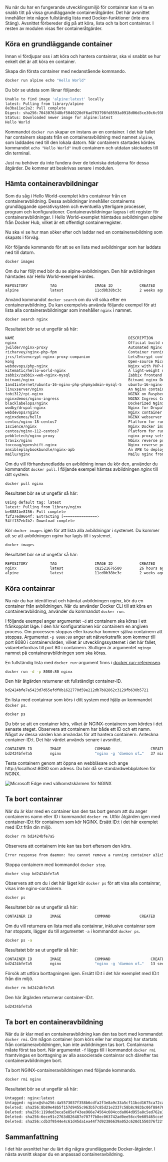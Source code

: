 Nu när du har en fungerande utvecklingsmiljö för containrar kan vi ta en snabb titt på vissa grundläggande containeråtgärder. Det här avsnittet innehåller inte någon fullständig lista med Docker-funktioner (inte ens Stäng). Avsnittet förbereder dig på att köra, lista och ta bort containrar. I resten av modulen visas fler containeråtgärder.

## <a name="run-a-basic-container"></a>Köra en grundläggande container

Innan vi fördjupar oss i att köra och hantera containrar, ska vi snabbt se hur enkelt det är att köra en container.

Skapa din första container med nedanstående kommando.

```bash
docker run alpine echo "Hello World"
```

Du bör se utdata som liknar följande:

```bash
Unable to find image 'alpine:latest' locally
latest: Pulling from library/alpine
8e3ba11ec2a2: Pull complete
Digest: sha256:7043076348bf5040220df6ad703798fd8593a0918d06d3ce30c6c93be117e430
Status: Downloaded newer image for alpine:latest
Hello World
```

Kommandot `docker run` skapar en instans av en container. I det här fallet har containern skapats från en containeravbildning med namnet `alpine`, som laddades ned till den lokala datorn. När containern startades kördes kommandot `echo "Hello World"` inuti containern och utdatan skickades till din terminal.

Just nu behöver du inte fundera över de tekniska detaljerna för dessa åtgärder. De kommer att beskrivas senare i modulen.

## <a name="get-container-images"></a>Hämta containeravbildningar

Som du såg i Hello World-exemplet körs containrar från en containeravbildning. Dessa avbildningar innehåller containerns grundläggande operativsystem och eventuella ytterligare processer, program och konfigurationer. Containeravbildningar lagras i ett register för containeravbildningar. I Hello World-exemplet hämtades avbildningen *alpine* från Docker Hub, vilket är ett offentligt containerregister.

Nu ska vi se hur man söker efter och laddar ned en containeravbildning som skapats i förväg.

Kör följande kommando för att se en lista med avbildningar som har laddats ned till datorn.

```bash
docker images
```

Om du har följt med bör du se alpine-avbildningen. Den här avbildningen hämtades när Hello World-exempel kördes.

```bash
REPOSITORY          TAG                 IMAGE ID            CREATED             SIZE
alpine              latest              11cd0b38bc3c        2 weeks ago         4.41MB
```

Använd kommandot `docker search` om du vill söka efter en containeravbildning. Du kan exempelvis använda följande exempel för att lista alla containeravbildningar som innehåller `nginx` i namnet.

```bash
docker search nginx
```

Resultatet bör se ut ungefär så här:

```bash
NAME                                                   DESCRIPTION                                     STARS               OFFICIAL            AUTOMATED
nginx                                                  Official build of Nginx.                        9071                [OK]
jwilder/nginx-proxy                                    Automated Nginx reverse proxy for docker con…   1365                                    [OK]
richarvey/nginx-php-fpm                                Container running Nginx + PHP-FPM capable of…   593                                     [OK]
jrcs/letsencrypt-nginx-proxy-companion                 LetsEncrypt container to use with nginx as p…   390                                     [OK]
kong                                                   Open-source Microservice & API Management la…   207                 [OK]
webdevops/php-nginx                                    Nginx with PHP-FPM                              106                                     [OK]
kitematic/hello-world-nginx                            A light-weight nginx container that demonstr…   102
zabbix/zabbix-web-nginx-mysql                          Zabbix frontend based on Nginx web-server wi…   60                                      [OK]
bitnami/nginx                                          Bitnami nginx Docker Image                      54                                      [OK]
1and1internet/ubuntu-16-nginx-php-phpmyadmin-mysql-5   ubuntu-16-nginx-php-phpmyadmin-mysql-5          38                                      [OK]
linuxserver/nginx                                      An Nginx container, brought to you by LinuxS…   37
tobi312/rpi-nginx                                      NGINX on Raspberry Pi / armhf                   20                                      [OK]
nginxdemos/nginx-ingress                               NGINX Ingress Controller for Kubernetes . Th…   11
blacklabelops/nginx                                    Dockerized Nginx Reverse Proxy Server.          10                                      [OK]
wodby/drupal-nginx                                     Nginx for Drupal container image                9                                       [OK]
webdevops/nginx                                        Nginx container                                 8                                       [OK]
nginxdemos/hello                                       NGINX webserver that serves a simple page co…   7                                       [OK]
centos/nginx-18-centos7                                Platform for running nginx 1.8 or building n…   6
1science/nginx                                         Nginx Docker images that include Consul Temp…   4                                       [OK]
centos/nginx-112-centos7                               Platform for running nginx 1.12 or building …   3
pebbletech/nginx-proxy                                 nginx-proxy sets up a container running ngin…   2                                       [OK]
travix/nginx                                           NGinx reverse proxy                             1                                       [OK]
toccoag/openshift-nginx                                Nginx reverse proxy for Nice running on same…   1                                       [OK]
ansibleplaybookbundle/nginx-apb                        An APB to deploy NGINX                          0                                       [OK]
mailu/nginx                                            Mailu nginx frontend                            0                                       [OK]
```

Om du vill förhandsnedladda en avbildning innan du kör den, använder du kommandot `docker pull`. I följande exempel hämtas avbildningen *nginx* till ditt system.

```bash
docker pull nginx
```

Resultatet bör se ut ungefär så här:

```bash
Using default tag: latest
latest: Pulling from library/nginx
be8881be8156: Pull complete
f2f27ed9664f: Extracting [===============>                                   ]  6.652MB/22.14MB
54ff137eb1b2: Download complete
```

Kör `docker images` igen för att lista alla avbildningar i systemet. Du kommer att se att avbildningen *nginx* har lagts till i systemet.

```bash
docker images
```

Resultatet bör se ut ungefär så här:

```bash
REPOSITORY          TAG                 IMAGE ID            CREATED             SIZE
nginx               latest              c82521676580        26 hours ago        109MB
alpine              latest              11cd0b38bc3c        2 weeks ago         4.41MB
```

## <a name="run-containers"></a>Köra containrar

Nu när du har identifierat och hämtat avbildningen *nginx*, kör du en container från avbildningen. När du använder Docker CLI till att köra en containeravbildning, använder du kommandot `docker run`.

I följande exempel anger argumentet `-d` att containern ska köras i ett frånkopplat läge. I den här konfigurationen kör containern en angiven process. Om processen stoppas eller kraschar kommer själva containern att stoppas. Argumentet `-p 8080:80` anger att nätverkstrafik som kommer till port 8080 i containervärden, vilket är utvecklingssystemet i det här fallet, vidarebefordras till port 80 i containern. Slutligen är argumentet `ngingx` namnet på containeravbildningen som ska köras.

En fullständig lista med `docker run`-argument finns i [docker run-referensen](https://docs.docker.com/engine/reference/run/).

```bash
docker run -d -p 8080:80 nginx
```

Den här åtgärden returnerar ett fullständigt container-ID.

```bash
bd2424bfe7a5423d7d65efdf0b1622770d59e212db7b82862c3129fb630b5721
```

En lista med containrar som körs i ditt system med hjälp av kommandot `docker ps`.

```bash
docker ps
```

Du bör se att en container körs, vilket är NGINX-containern som kördes i det senaste steget. Observera att containern har både ett ID och ett namn. Något av dessa värden kan användas för att hantera containern. Anteckna container-ID:t. Det här värdet används senare i avsnittet.

```bash
CONTAINER ID        IMAGE               COMMAND                  CREATED             STATUS              PORTS                  NAMES
bd2424bfe7a5        nginx               "nginx -g 'daemon of…"   37 minutes ago      Up 37 minutes       0.0.0.0:8080->80/tcp   gallant_engelbart
```

Testa containern genom att öppna en webbläsare och ange http://localhost:8080 som adress. Du bör då se standardwebbplatsen för NGINX.

![Microsoft Edge med välkomstskärmen för NGINX](../media-draft/3-nginx.png)

## <a name="delete-containers"></a>Ta bort containrar

När du är klar med en container kan den tas bort genom att du anger containerns namn eller ID i kommandot `docker rm`. Utför åtgärden igen med container-ID:t för containern som kör NGINX. Ersätt ID:t i det här exemplet med ID:t från din miljö.

```bash
docker rm bd2424bfe7a5
```

Observera att containern inte kan tas bort eftersom den körs.

```bash
Error response from daemon: You cannot remove a running container a31c5a5f2a8d6e420435bfcadbe158fa6a26ed29c005a892171505cc0c2861b2. Stop the container before attempting removal or force remove
```

Stoppa containern med kommandot `docker stop`.

```bash
docker stop bd2424bfe7a5
```

Observera att om du i det här läget kör `docker ps` för att visa alla containrar, visas inte nginx-containern.

```bash
docker ps
```

Resultatet bör se ut ungefär så här:

```bash
CONTAINER ID        IMAGE               COMMAND             CREATED             STATUS              PORTS               NAMES
```

Om du vill returnera en lista med alla containrar, inklusive containrar som har stoppats, lägger du till argumentet `-a` i kommandot `docker ps`.

```bash
docker ps -a
```

Resultatet bör se ut ungefär så här:

```bash
CONTAINER ID        IMAGE               COMMAND                  CREATED             STATUS                     PORTS               NAMES
bd2424bfe7a5        nginx               "nginx -g 'daemon of…"   13 seconds ago      Exited (0) 3 seconds ago                       focused_spence
```

Försök att utföra borttagningen igen. Ersätt ID:t i det här exemplet med ID:t från din miljö.

```bash
docker rm bd2424bfe7a5
```

Den här åtgärden returnerar container-ID:t.

```bash
bd2424bfe7a5
```

## <a name="delete-a-container-image"></a>Ta bort en containeravbildning

När du är klar med en containeravbildning kan den tas bort med kommandot `docker rmi`. Om någon container (som körs eller har stoppats) har startats från containeravbildningen, kan inte avbildningen tas bort. Containrarna måste först tas bort. När argumentet `-f` läggs till i kommandot `docker rmi` framtvingas en borttagning av alla associerade containrar och därefter tas containeravbildningen bort.

Ta bort NGINX-containeravbildningen med följande kommando.

```bash
docker rmi nginx
```

Resultatet bör se ut ungefär så här:

```bash
Untagged: nginx:latest
Untagged: nginx@sha256:4a5573037f358b6cdfa2f3e8a9c33a5cf11bcd1675ca72ca76fbe5bd77d0d682
Deleted: sha256:8b89e48b5f157d9455c963b57c85d21e2337c58b8c983bc06f88476610adc129
Deleted: sha256:119ded3eca5e85ef43ee966e74564c604ccda064d955a8c5ed762e1d5e87f428
Deleted: sha256:6ece91c2763d826487e707f7b8ec063742ad0ee56cc9e605465cce95550c9a7f
Deleted: sha256:cdb3f9544e4c61d45da1ea44f7d92386639a052c620d1550376f22f5b46981af
```

## <a name="summary"></a>Sammanfattning

I det här avsnittet har du lärt dig några grundläggande Docker-åtgärder. I nästa avsnitt skapar du en anpassad containeravbildning.